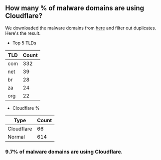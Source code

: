 ## How many % of malware domains are using Cloudflare?


We downloaded the malware domains from [here](https://urlhaus.abuse.ch) and filter out duplicates.
Here's the result.


[//]: # (start replacement)


- Top 5 TLDs

| TLD | Count |
| --- | --- |
| com | 332 |
| net | 39 |
| br | 28 |
| za | 24 |
| org | 22 |


- Cloudflare %

| Type | Count |
| --- | --- |
| Cloudflare | 66 |
| Normal | 614 |


### 9.7% of malware domains are using Cloudflare.